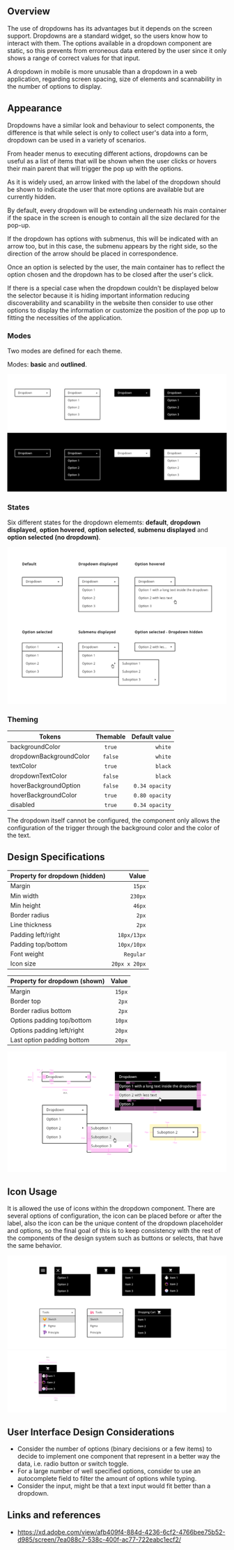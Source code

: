 ## Overview

The use of dropdowns has its advantages but it depends on the screen support. Dropdowns are a standard widget, so the users know how to interact with them. The options available in a dropdown component are static, so this prevents from erroneous data entered by the user since it only shows a range of correct values for that input.

A dropdown in mobile is more unusable than a dropdown in a web application, regarding screen spacing, size of elements and scannability in the number of options to display.

## Appearance

Dropdowns have a similar look and behaviour to select components, the difference is that while select is only to collect user's data into a form, dropdown can be used in a variety of scenarios. 

From header menus to executing different actions, dropdowns can be useful as a list of items that will be shown when the user clicks or hovers their main parent that will trigger the pop up with the options.

As it is widely used, an arrow linked with the label of the dropdown should be shown to indicate the user that more options are available but are currently hidden.

By default, every dropdown will be extending underneath his main container if the space in the screen is enough to contain all the size declared for the pop-up.

If the dropdown has options with submenus, this will be indicated with an arrow too, but in this case, the submenu appears by the right side, so the direction of the arrow should be placed in correspondence.

Once an option is selected by the user, the main container has to reflect the option chosen and the dropdown has to be closed after the user's click.

If there is a special case when the dropdown couldn't be displayed below the selector because it is hiding important information reducing discoverability and scanability in the website then consider to use other options to display the information or customize the position of the pop up to fitting the necessities of the application.

### Modes

Two modes are defined for each theme.

Modes: __basic__ and __outlined__.

![Dropdown modes](images/dropdown_modes.png)

### States

Six different states for the dropdown elememts: __default__, __dropdown displayed__, __option hovered__, __option selected__, __submenu displayed__ and __option selected (no dropdown)__.

![Dropdown modes](images/dropdown_states.png)

### Theming

| Tokens        | Themable      | Default value |
| ------------- |:-------------:| -------------:|
| backgroundColor       | `true`     | `white`  |
| dropdownBackgroundColor       | `false`     | `white`  |
| textColor       | `true`     | `black`  |
| dropdownTextColor       | `false`     | `black`  |
| hoverBackgroundOption       | `false`     | `0.34 opacity`  |
| hoverBackgroundColor       | `true`     | `0.80 opacity`  |
| disabled       | `true`     | `0.34 opacity`  |

The dropdown itself cannot be configured, the component only allows the configuration of the trigger through the background color and the color of the text.

## Design Specifications

| Property for dropdown (hidden)  | Value |
|--------------------|------:|
| Margin   | `15px`|
| Min width   | `230px`|
| Min height   | `46px`|
| Border radius | `2px`|
| Line thickness  | `2px`|
| Padding left/right  | `18px/13px`|
| Padding top/bottom  | `10px/10px`|
| Font weight   | `Regular`|
| Icon size | `20px x 20px`|

| Property for dropdown (shown)  | Value |
|--------------------|------:|
| Margin   | `15px`|
| Border top   | `2px`|
| Border radius bottom  | `2px`|
| Options padding  top/bottom | `10px`|
| Options padding  left/right | `20px`|
| Last option padding bottom | `20px`|

![Dropdown specifications](images/dropdown_specs.png)

## Icon Usage

It is allowed the use of icons within the dropdown component. There are several options of configuration, the icon can be placed before or after the label, also the icon can be the unique content of the dropdown placeholder and options, so the final goal of this is to keep consistency with the rest of the components of the design system such as buttons or selects, that have the same behavior.

![Icon usage](images/dropdown_iconusage.png)
![Icon specifications](images/dropdown_iconspecs.png)

## User Interface Design Considerations

- Consider the number of options (binary decisions or a few items) to decide to implement one component that represent in a better way the data, i.e. radio button or switch toggle.
- For a large number of well specified options, consider to use an autocomplete field to filter the amount of options while typing.
- Consider the input, might be that a text input would fit better than a dropdown.

## Links and references

- https://xd.adobe.com/view/afb409f4-884d-4236-6cf2-4766bee75b52-d985/screen/7ea088c7-538c-400f-ac77-722eabc1ecf2/

